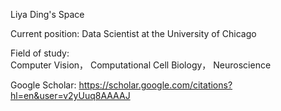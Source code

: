Liya Ding's Space

Current position: Data Scientist at the University of Chicago

Field of study:  
  Computer Vision，
  Computational Cell Biology，
  Neuroscience

Google Scholar: https://scholar.google.com/citations?hl=en&user=v2yUuq8AAAAJ
